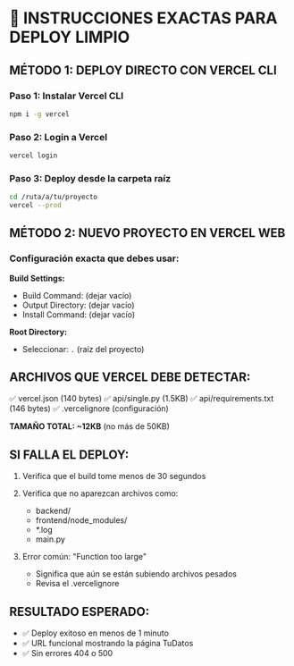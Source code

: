 # 🚀 INSTRUCCIONES EXACTAS PARA DEPLOY LIMPIO

## MÉTODO 1: DEPLOY DIRECTO CON VERCEL CLI

### Paso 1: Instalar Vercel CLI
```bash
npm i -g vercel
```

### Paso 2: Login a Vercel
```bash
vercel login
```

### Paso 3: Deploy desde la carpeta raíz
```bash
cd /ruta/a/tu/proyecto
vercel --prod
```

## MÉTODO 2: NUEVO PROYECTO EN VERCEL WEB

### Configuración exacta que debes usar:

**Build Settings:**
- Build Command: (dejar vacío)
- Output Directory: (dejar vacío)  
- Install Command: (dejar vacío)

**Root Directory:** 
- Seleccionar: `.` (raíz del proyecto)

## ARCHIVOS QUE VERCEL DEBE DETECTAR:

✅ vercel.json (140 bytes)
✅ api/single.py (1.5KB)
✅ api/requirements.txt (146 bytes)
✅ .vercelignore (configuración)

**TAMAÑO TOTAL: ~12KB** (no más de 50KB)

## SI FALLA EL DEPLOY:

1. Verifica que el build tome menos de 30 segundos
2. Verifica que no aparezcan archivos como:
   - backend/
   - frontend/node_modules/
   - *.log
   - main.py

3. Error común: "Function too large"
   - Significa que aún se están subiendo archivos pesados
   - Revisa el .vercelignore

## RESULTADO ESPERADO:

- ✅ Deploy exitoso en menos de 1 minuto
- ✅ URL funcional mostrando la página TuDatos
- ✅ Sin errores 404 o 500
